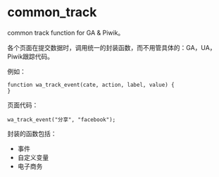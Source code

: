 # common_track
common track function for GA & Piwik。

各个页面在提交数据时，调用统一的封装函数，而不用管具体的：GA，UA，Piwik跟踪代码。

例如：

	function wa_track_event(cate, action, label, value) {
	}

页面代码：

	wa_track_event("分享", "facebook");

封装的函数包括：

* 事件
* 自定义变量
* 电子商务
